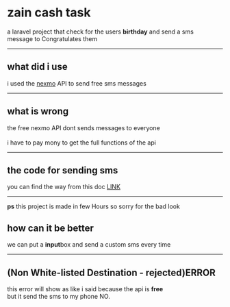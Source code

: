# zain cash task 

a laravel project that check for the users **birthday** and send a sms 
<br>message to Congratulates them <br>
***
## what did i use 

i used the [nexmo](https://dashboard.nexmo.com/) API to send free sms messages <br>
***
## what is wrong 

the free nexmo API dont sends messages to everyone<br>  
i have to pay mony to get the full functions of the api
*** 
## the code for sending sms

you can find the way from this doc [LINK](https://laravel-news.com/sending-receiving-sms-laravel-nexmo)
***
**ps** this project is made in few Hours so sorry for the bad look

## how can it be better 

we can put a **input**box and send a custom sms every time 
 ***
 
 
 ## (Non White-listed Destination - rejected)ERROR
 this error will show as like i said because the api is **free**
 <br> but it send the sms to my phone NO.